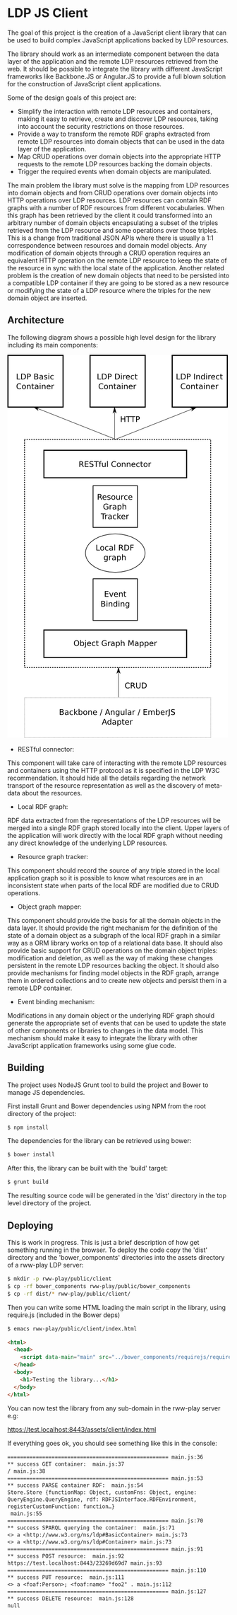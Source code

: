 LDP JS Client
=============


The goal of this project is the creation of a JavaScript client library that can be used to build complex JavaScript applications backed by LDP resources.

The library should work as an intermediate component between the data layer of the application and the remote LDP resources retrieved from the web. It should be possible to integrate the library with different JavaScript frameworks like Backbone.JS or Angular.JS to provide a full blown solution for the construction of JavaScript client applications.

Some of the design goals of this project are:

- Simplify the interaction with remote LDP resources and containers, making it easy to retrieve, create and discover LDP resources, taking into account the security restrictions on those resources.
- Provide a way to transform the remote RDF graphs extracted from remote LDP resources into domain objects that can be used in the data layer of the application.
- Map CRUD operations over domain objects into the appropriate HTTP requests to the remote LDP resources backing the domain objects.
- Trigger the required events when domain objects are manipulated.


The main problem the library must solve is the mapping from LDP resources into domain objects and from CRUD operations over domain objects into HTTP operations over LDP resources.
LDP resources can contain RDF graphs with a number of RDF resources from different vocabularies. When this graph has been retrieved by the client it could transformed into an arbitrary number of domain objects encapsulating a subset of the triples retrieved from the LDP resource and some operations over those triples.
This is a change from traditional JSON APIs where there is usually a 1:1 correspondence between resources and domain model objects.
Any modification of domain objects through a CRUD operation requires an equivalent HTTP operation on the remote LDP resource to keep the state of the resource in sync with the local state of the application.
Another related problem is the creation of new domain objects that need to be persisted into a compatible LDP container if they are going to be stored as a new resource or modifying the state of a LDP resource where the triples for the new domain object are inserted.

Architecture
------------

The following diagram shows a possible high level design for the library including its main components:

![architecture diagram](doc/images/architecture.png)

- RESTful connector:

This component will take care of interacting with the remote LDP resources and containers using the HTTP protocol as it is specified in the LDP W3C recommendation.
It should hide all the details regarding the network transport of the resource representation as well as the discovery of meta-data about the resources.

- Local RDF graph:

RDF data extracted from the representations of the LDP resources will be merged into a single RDF graph stored locally into the client. Upper layers of the application will work directly with the local RDF graph without needing any direct knowledge of the underlying LDP resources.

- Resource graph tracker:

This component should record the source of any triple stored in the local application graph so it is possible to know what resources are in an inconsistent state when parts of the local RDF are modified due to CRUD operations.

- Object graph mapper:

This component should provide the basis for all the domain objects in the data layer. It should provide the right mechanism for the definition of the state of a domain object as a subgraph of the local RDF graph in a similar way as a ORM library works on top of a relational data base.
It should also provide basic support for CRUD operations on the domain object triples: modification and deletion, as well as the way of making these changes persistent in the remote LDP resources backing the object. It should also provide mechanisms for finding model objects in the RDF graph, arrange them in ordered collections and to create new objects and persist them in a remote LDP container.

- Event binding mechanism:

Modifications in any domain object or the underlying RDF graph should generate the appropriate set of events that can be used to update the state of other components or libraries to changes in the data model.
This mechanism should make it easy to integrate the library with other JavaScript application frameworks using some glue code.


Building
--------

The project uses NodeJS Grunt tool to build the project and Bower to manage JS dependencies.

First install Grunt and Bower dependencies using NPM from the root directory of the project:
 
 ```bash
 $ npm install
 ```
 The dependencies for the library can be retrieved using bower:
 
 ```bash
 $ bower install
 ```
 
 After this, the library can be built with the 'build' target:
  ```bash
 $ grunt build
 ```
 
 The resulting source code will be generated in the 'dist' directory in the top level directory of the project.
 
 Deploying
 ---------

 This is work in progress. This is just a brief description of how get something running in the browser.
 To deploy the code copy the 'dist' directory and the 'bower_components' directories into the assets directory of a rww-play LDP server:
 
 ```bash
 $ mkdir -p rww-play/public/client
 $ cp -rf bower_components rww-play/public/bower_components
 $ cp -rf dist/* rww-play/public/client/
 ```
 
 Then you can write some HTML loading the main script in the library, using require.js (included in the Bower deps)
 
 ```bash
 $ emacs rww-play/public/client/index.html
 ```
 
 ```html
 <html>
   <head>
     <script data-main="main" src="../bower_components/requirejs/require.js"></script>
   </head>
   <body>
     <h1>Testing the library...</h1>
   </body>
 </html>
 ```
 
 You can now test the library from any sub-domain in the rww-play server e.g:
 
 https://test.localhost:8443/assets/client/index.html
 
 If everything goes ok, you should see something like this in the console:
 
 ```text
 =================================================== main.js:36
 ** success GET container:  main.js:37
 / main.js:38
 =================================================== main.js:53
 ** success PARSE container RDF:  main.js:54
 Store.Store {functionMap: Object, customFns: Object, engine: QueryEngine.QueryEngine, rdf: RDFJSInterface.RDFEnvironment, registerCustomFunction: function…}
  main.js:55
 =================================================== main.js:70
 ** success SPARQL querying the container:  main.js:71
 <> a <http://www.w3.org/ns/ldp#BasicContainer> main.js:73
 <> a <http://www.w3.org/ns/ldp#Container> main.js:73
 =================================================== main.js:91
 ** success POST resource:  main.js:92
 https://test.localhost:8443/23269d69d7 main.js:93
 =================================================== main.js:110
 ** success PUT resource:  main.js:111
 <> a <foaf:Person>; <foaf:name> "foo2" . main.js:112
 =================================================== main.js:127
 ** success DELETE resource:  main.js:128
 null 
 ```
  